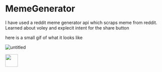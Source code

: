 # MemeGenerator

I have used a reddit meme generator api which scraps meme from reddit. Learned about voley and explecit intent for the share button 

here is a small gif of what it looks like 




![untitled](https://user-images.githubusercontent.com/85336277/158510921-66344392-ca93-4bbe-a7a7-ef637c74b5e6.gif)


<img src="https://user-images.githubusercontent.com/85336277/158510921-66344392-ca93-4bbe-a7a7-ef637c74b5e6.gif" width="40" height="40" />
